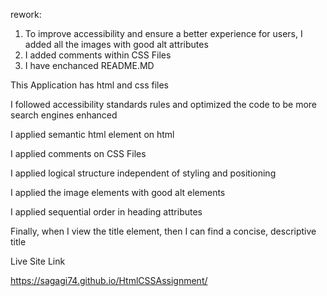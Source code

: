 rework:
1. To improve accessibility and ensure a better experience for users, I added all the images with good alt attributes
2. I added comments within CSS Files
3. I have enchanced README.MD


This Application has html and css files

I followed accessibility standards rules and optimized the code to be more search engines enhanced

I applied semantic html element on html

I applied comments on CSS Files

I applied logical structure independent of styling and positioning

I applied the image elements with good alt elements

I applied sequential order in heading attributes

Finally, when I view the title element, then I can find a concise, descriptive title



Live Site Link

https://sagagi74.github.io/HtmlCSSAssignment/







